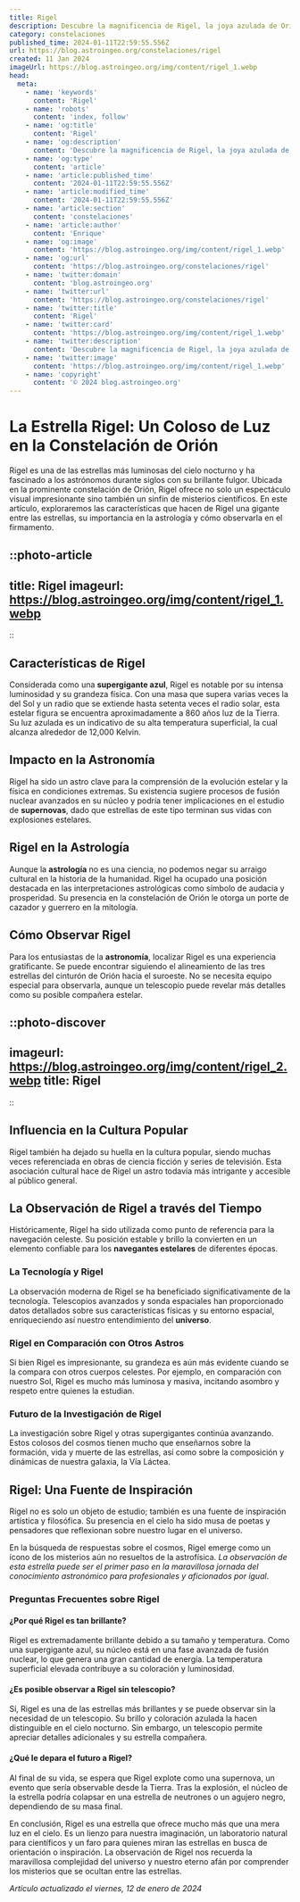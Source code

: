 ```yaml
---
title: Rigel
description: Descubre la magnificencia de Rigel, la joya azulada de Orión, una supergigante que ilumina el cosmos con su impresionante brillo.
category: constelaciones
published_time: 2024-01-11T22:59:55.556Z
url: https://blog.astroingeo.org/constelaciones/rigel
created: 11 Jan 2024
imageUrl: https://blog.astroingeo.org/img/content/rigel_1.webp
head:
  meta:
    - name: 'keywords'
      content: 'Rigel'
    - name: 'robots'
      content: 'index, follow'
    - name: 'og:title'
      content: 'Rigel'
    - name: 'og:description'
      content: 'Descubre la magnificencia de Rigel, la joya azulada de Orión, una supergigante que ilumina el cosmos con su impresionante brillo.'
    - name: 'og:type'
      content: 'article'
    - name: 'article:published_time'
      content: '2024-01-11T22:59:55.556Z'
    - name: 'article:modified_time'
      content: '2024-01-11T22:59:55.556Z'
    - name: 'article:section'
      content: 'constelaciones'
    - name: 'article:author'
      content: 'Enrique'
    - name: 'og:image'
      content: 'https://blog.astroingeo.org/img/content/rigel_1.webp'
    - name: 'og:url'
      content: 'https://blog.astroingeo.org/constelaciones/rigel'
    - name: 'twitter:domain'
      content: 'blog.astroingeo.org'
    - name: 'twitter:url'
      content: 'https://blog.astroingeo.org/constelaciones/rigel'
    - name: 'twitter:title'
      content: 'Rigel'
    - name: 'twitter:card'
      content: 'https://blog.astroingeo.org/img/content/rigel_1.webp'
    - name: 'twitter:description'
      content: 'Descubre la magnificencia de Rigel, la joya azulada de Orión, una supergigante que ilumina el cosmos con su impresionante brillo.'
    - name: 'twitter:image'
      content: 'https://blog.astroingeo.org/img/content/rigel_1.webp'
    - name: 'copyright'
      content: '© 2024 blog.astroingeo.org'
---
```

# La Estrella Rigel: Un Coloso de Luz en la Constelación de Orión

Rigel es una de las estrellas más luminosas del cielo nocturno y ha fascinado a los astrónomos durante siglos con su brillante fulgor. Ubicada en la prominente constelación de Orión, Rigel ofrece no solo un espectáculo visual impresionante sino también un sinfín de misterios científicos. En este artículo, exploraremos las características que hacen de Rigel una gigante entre las estrellas, su importancia en la astrología y cómo observarla en el firmamento.


::photo-article
---
title: Rigel
imageurl: https://blog.astroingeo.org/img/content/rigel_1.webp
---
::


## Características de Rigel

Considerada como una **supergigante azul**, Rigel es notable por su intensa luminosidad y su grandeza física. Con una masa que supera varias veces la del Sol y un radio que se extiende hasta setenta veces el radio solar, esta estelar figura se encuentra aproximadamente a 860 años luz de la Tierra. Su luz azulada es un indicativo de su alta temperatura superficial, la cual alcanza alrededor de 12,000 Kelvin.

## Impacto en la Astronomía

Rigel ha sido un astro clave para la comprensión de la evolución estelar y la física en condiciones extremas. Su existencia sugiere procesos de fusión nuclear avanzados en su núcleo y podría tener implicaciones en el estudio de **supernovas**, dado que estrellas de este tipo terminan sus vidas con explosiones estelares.

## Rigel en la Astrología

Aunque la **astrología** no es una ciencia, no podemos negar su arraigo cultural en la historia de la humanidad. Rigel ha ocupado una posición destacada en las interpretaciones astrológicas como símbolo de audacia y prosperidad. Su presencia en la constelación de Orión le otorga un porte de cazador y guerrero en la mitología.

## Cómo Observar Rigel

Para los entusiastas de la **astronomía**, localizar Rigel es una experiencia gratificante. Se puede encontrar siguiendo el alineamiento de las tres estrellas del cinturón de Orión hacia el suroeste. No se necesita equipo especial para observarla, aunque un telescopio puede revelar más detalles como su posible compañera estelar.


::photo-discover
---
imageurl: https://blog.astroingeo.org/img/content/rigel_2.webp
title: Rigel
---
::


## Influencia en la Cultura Popular

Rigel también ha dejado su huella en la cultura popular, siendo muchas veces referenciada en obras de ciencia ficción y series de televisión. Esta asociación cultural hace de Rigel un astro todavía más intrigante y accesible al público general.

## La Observación de Rigel a través del Tiempo

Históricamente, Rigel ha sido utilizada como punto de referencia para la navegación celeste. Su posición estable y brillo la convierten en un elemento confiable para los **navegantes estelares** de diferentes épocas.

### La Tecnología y Rigel

La observación moderna de Rigel se ha beneficiado significativamente de la tecnología. Telescopios avanzados y sonda espaciales han proporcionado datos detallados sobre sus características físicas y su entorno espacial, enriqueciendo así nuestro entendimiento del **universo**.

### Rigel en Comparación con Otros Astros

Si bien Rigel es impresionante, su grandeza es aún más evidente cuando se la compara con otros cuerpos celestes. Por ejemplo, en comparación con nuestro Sol, Rigel es mucho más luminosa y masiva, incitando asombro y respeto entre quienes la estudian.

### Futuro de la Investigación de Rigel

La investigación sobre Rigel y otras supergigantes continúa avanzando. Estos colosos del cosmos tienen mucho que enseñarnos sobre la formación, vida y muerte de las estrellas, así como sobre la composición y dinámicas de nuestra galaxia, la Vía Láctea.


## Rigel: Una Fuente de Inspiración

Rigel no es solo un objeto de estudio; también es una fuente de inspiración artística y filosófica. Su presencia en el cielo ha sido musa de poetas y pensadores que reflexionan sobre nuestro lugar en el universo.

En la búsqueda de respuestas sobre el cosmos, Rigel emerge como un ícono de los misterios aún no resueltos de la astrofísica. *La observación de esta estrella puede ser el primer paso en la maravillosa jornada del conocimiento astronómico para profesionales y aficionados por igual*.

### Preguntas Frecuentes sobre Rigel

#### ¿Por qué Rigel es tan brillante?

Rigel es extremadamente brillante debido a su tamaño y temperatura. Como una supergigante azul, su núcleo está en una fase avanzada de fusión nuclear, lo que genera una gran cantidad de energía. La temperatura superficial elevada contribuye a su coloración y luminosidad.

#### ¿Es posible observar a Rigel sin telescopio?

Sí, Rigel es una de las estrellas más brillantes y se puede observar sin la necesidad de un telescopio. Su brillo y coloración azulada la hacen distinguible en el cielo nocturno. Sin embargo, un telescopio permite apreciar detalles adicionales y su estrella compañera.

#### ¿Qué le depara el futuro a Rigel?

Al final de su vida, se espera que Rigel explote como una supernova, un evento que sería observable desde la Tierra. Tras la explosión, el núcleo de la estrella podría colapsar en una estrella de neutrones o un agujero negro, dependiendo de su masa final.

En conclusión, Rigel es una estrella que ofrece mucho más que una mera luz en el cielo. Es un lienzo para nuestra imaginación, un laboratorio natural para científicos y un faro para quienes miran las estrellas en busca de orientación o inspiración. La observación de Rigel nos recuerda la maravillosa complejidad del universo y nuestro eterno afán por comprender los misterios que se ocultan entre las estrellas.

_Artículo actualizado el viernes, 12 de enero de 2024_